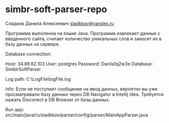 # simbr-soft-parser-repo

Сладков Данила Алексеевич
sladkkov@yandex.ru

Программа выполенна на языке Java.
Программа извлекает данные с введенного сайта, считает количество уникальных слов и заносит их в базу данных на сервере.

Database connection: 

Host: 34.88.62.103
User: postgres
Password: Danila1q2w3e
Database: SimbirSoftParser

Log path: C:\LogFile\logFile.log

info: Если не поступает сообщение на ввод данных, вероятно вы уже просматривали базу данных через DB Navigator в Intellij Idea. 
Требуется нажать Disconect в DB Browser от базы данных.
 
Run app: src/main/java/ru/sladkkov/parser/config/parser/MainAppParser.java
